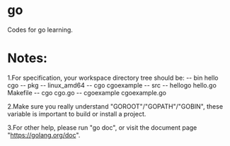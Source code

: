 # go
Codes for go learning.

# Notes:
1.For specification, your workspace directory tree should be:
	-- bin
		hello
		cgo
	-- pkg
		-- linux_amd64
			-- cgo
				cgoexample
	-- src
		-- hellogo
			hello.go
			Makefile
		-- cgo
			cgo.go
			-- cgoexample
				cgoexample.go

2.Make sure you really understand "GOROOT"/"GOPATH"/"GOBIN", these variable is important to build or install a project.

3.For other help, please run "go doc", or visit the document page "https://golang.org/doc".
